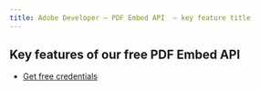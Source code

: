 ```yaml
---
title: Adobe Developer — PDF Embed API  — key feature title
---
```



<DCSummaryBlock slots="heading, buttons"  background="rgb(31, 42, 73)" buttonPositionRight />

## Key features of our free PDF Embed API

- [Get free credentials](https://documentservices.adobe.com/dc-integration-creation-app-cdn/main.html?api=pdf-embed-api)
